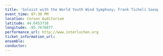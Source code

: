 ```yaml
---
title: 'Soloist with the World Youth Wind Symphony; Frank Ticheli Saxophone Concerto'
event_time: 07:30 PM
location: Corson Auditorium
latitude: 44.6453738
longitude: -85.7676077
performance_url: http://www.interlochen.org
ticket_information_url: 
ensemble: 
conductor: 
---
```


